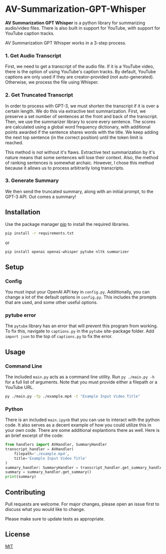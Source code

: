 # AV-Summarization-GPT-Whisper

**AV Summarization GPT Whisper** is a python library for summarizing audio/video files. There is also built in support for YouTube, with support for YouTube caption tracks.

AV Summarization GPT Whisper works in a 3-step process.

### 1. Get Audio Transcript

First, we need to get a transcript of the audio file. If it is a YouTube video, there is the option of using YouTube's caption tracks. By default,  YouTube captions are only used if they are creator-provided (not auto-generated). Otherwise, we process the file using Whisper.

### 2. Get Truncated Transcript

In order to process with GPT-3, we must shorten the transcript if it is over a certain length. We do this via extractive text summarization. First, we preserve a set number of sentences at the front and back of the transcript. Then, we use the summarizer library to score every sentence. The scores are calculated using a global word frequency dictionary, with additional points awarded if the sentence shares words with the title. We keep adding the next top sentence (in the correct position) until the token limit is reached.

This method is not without it's flaws. Extractive text summarization by it's nature means that some sentences will lose their context. Also, the method of ranking sentences is somewhat archaic. However, I chose this method because it allows us to process arbitrarily long transcripts.

### 3. Generate Summary

We then send the truncated summary, along with an initial prompt, to the GPT-3 API. Out comes a summary!

## Installation

Use the package manager [pip](https://pip.pypa.io/en/stable/) to install the required libraries.

```bash
pip install -r requirements.txt
```

or

```bash
pip install openai openai-whisper pytube nltk summarizer
```

## Setup

### Config

You must input your OpenAI API key in `config.py`. Additionally, you can change a lot of the default options in `config.py`. This includes the prompts that are used, and some other useful options.

### pytube error

The `pytube` library has an error that will prevent this program from working. To fix this, navigate to `captions.py` in the `pytube` site-package folder. Add `import json` to the top of `captions.py` to fix the error.

## Usage

### Command Line

The included `main.py` acts as a command line utility. Run `py ./main.py -h` for a full list of arguments. Note that you must provide either a filepath or a YouTube URL.

```bash
py ./main.py -fp ./example.mp4 -t "Example Input Video Title"
```

### Python

There is an included `main.ipynb` that you can use to interact with the python code. It also serves as a decent example of how you could utilize this in your own code. There are some additional explantions there as well. Here is an brief excerpt of the code:

```python
from handlers import AVHandler, SummaryHandler
transcript_handler = AVHandler(
    filepath='./example.mp4',
    title='Example Input Video Title'
)
summary_handler: SummaryHandler = transcript_handler.get_summary_handler()
summary = summary_handler.get_summary()
print(summary)
```

## Contributing

Pull requests are welcome. For major changes, please open an issue first
to discuss what you would like to change.

Please make sure to update tests as appropriate.

## License

[MIT](https://choosealicense.com/licenses/mit/)
